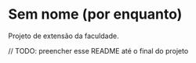 # Sem nome (por enquanto)

Projeto de extensão da faculdade.

// TODO: preencher esse README até o final do projeto
